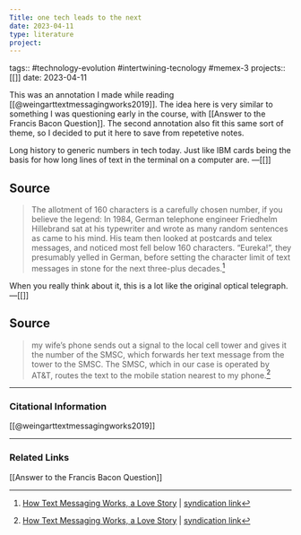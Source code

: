 ```yaml
---
Title: one tech leads to the next
date: 2023-04-11
type: literature
project:
---
```

tags:: #technology-evolution #intertwining-tecnology #memex-3 
projects::[[]]
date: 2023-04-11

This was an annotation I made while reading [[@weingarttextmessagingworks2019]]. The idea here is very similar to something I was questioning early in the course, with [[Answer to the Francis Bacon Question]]. The second annotation also fit this same sort of theme, so I decided to put it here to save from repetetive notes. 

Long history to generic numbers in tech today. Just like IBM cards being the basis for how long lines of text in the terminal on a computer are.
&mdash;[[]]

## Source 
> The allotment of 160 characters is a carefully chosen number, if you believe the legend: In 1984, German telephone engineer Friedhelm Hillebrand sat at his typewriter and wrote as many random sentences as came to his mind. His team then looked at postcards and telex messages, and noticed most fell below 160 characters. “Eureka!”, they presumably yelled in German, before setting the character limit of text messages in stone for the next three-plus decades.[^1]

[^1]: [How Text Messaging Works, a Love Story](https://www.vice.com/en/article/kzdn8n/the-route-of-a-text-message-a-love-story) | [syndication link](tk) 

When you really think about it, this is a lot like the original optical telegraph.
&mdash;[[]]

## Source 
> my wife’s phone sends out a signal to the local cell tower and gives it the number of the SMSC, which forwards her text message from the tower to the SMSC. The SMSC, which in our case is operated by AT&T, routes the text to the mobile station nearest to my phone.[^1]

[^1]: [How Text Messaging Works, a Love Story](https://www.vice.com/en/article/kzdn8n/the-route-of-a-text-message-a-love-story) | [syndication link](tk) 
---
### Citational Information

[[@weingarttextmessagingworks2019]]

---

### Related Links

[[Answer to the Francis Bacon Question]]
